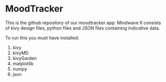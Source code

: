 # MoodTracker
This is the github repository of our moodtracker app: Mindwave
It consists of kivy design files, python files and JSON files containing indicative data.

To run this you must have installed:

1. kivy
2. kivyMD
3. kivyGarden
4. matplotlib
5. numpy
6. json
